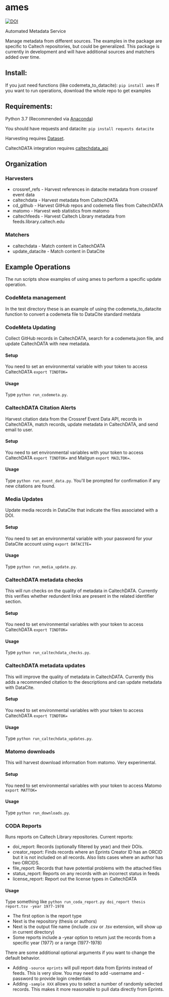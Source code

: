 # ames

[![DOI](https://data.caltech.edu/badge/110025475.svg)](https://data.caltech.edu/badge/latestdoi/110025475)

Automated Metadata Service

Manage metadata from different sources.  The examples in the package are
specific to Caltech repositories, but could be generalized.  This package 
is currently in development and will have additional sources and matchers 
added over time.

## Install:

If you just need functions (like codemeta_to_datacite): `pip install ames`
If you want to run operations, download the whole repo to get examples

## Requirements: 

Python 3.7 (Recommended via [Anaconda](https://www.anaconda.com/download)) 

You should have requests and datacite: `pip install requests datacite`

Harvesting requires [Dataset](https://github.com/caltechlibrary/dataset).

CaltechDATA integration requires [caltechdata_api](https://github.com/caltechlibrary/caltechdata_api)

## Organization

### Harvesters

- crossref_refs - Harvest references in datacite metadata from crossref event data
- caltechdata - Harvest metadata from CaltechDATA
- cd_github - Harvest GitHub repos and codemeta files from CaltechDATA
- matomo - Harvest web statistics from matomo
- caltechfeeds - Harvest Caltech Library metadata from feeds.library.caltech.edu

### Matchers

- caltechdata - Match content in CaltechDATA
- update_datacite - Match content in DataCite

## Example Operations

The run scripts show examples of using ames to perform a specific update
operation.

### CodeMeta management

In the test directory these is an example of using the codemeta_to_datacite
function to convert a codemeta file to DataCite standard metdata

### CodeMeta Updating

Collect GitHub records in CaltechDATA, search for a codemeta.json file, and
update CaltechDATA with new metadata.

#### Setup
You need to set an environmental variable with your token to access
CaltechDATA `export TINDTOK=`

#### Usage

Type `python run_codemeta.py`. 

### CaltechDATA Citation Alerts

Harvest citation data from the Crossref Event Data API, records in
CaltechDATA, match records, update metadata in CaltechDATA, and send email to
user.

#### Setup
You need to set environmental variables with your token to access
CaltechDATA `export TINDTOK=` and Mailgun `export MAILTOK=`.

#### Usage

Type `python run_event_data.py`. You'll be prompted for confirmation if any 
new citations are found.  

### Media Updates

Update media records in DataCite that indicate the files associated with a DOI.

#### Setup
You need to set an environmental variable with your password for your DataCite
account using `export DATACITE=`

#### Usage

Type `python run_media_update.py`.  

### CaltechDATA metadata checks

This will run checks on the quality of metadata in CaltechDATA.  Currently this
verifies whether redundent links are present in the related identifier section.  

#### Setup
You need to set environmental variables with your token to access
CaltechDATA `export TINDTOK=`

#### Usage

Type `python run_caltechdata_checks.py`. 

### CaltechDATA metadata updates

This will improve the quality of metadata in CaltechDATA.  Currently this
adds a recommended citation to the descriptions and can update metadata with
DataCite.

#### Setup
You need to set environmental variables with your token to access
CaltechDATA `export TINDTOK=`

#### Usage

Type `python run_caltechdata_updates.py`. 

### Matomo downloads

This will harvest download information from matomo.  Very experimental.  

#### Setup
You need to set environmental variables with your token to access
Matomo `export MATTOK=`

#### Usage

Type `python run_downloads.py`. 

### CODA Reports

Runs reports on Caltech Library repositories.  Current reports:

- doi_report: Records (optionally filtered by year) and their DOIs.
- creator_report: Finds records where an Eprints Creator ID has an ORCID 
but it is not included on all records.  Also lists cases where an author has
two ORCIDS.
- file_report: Records that have potential problems with the attached files
- status_report: Reports on any records with an incorrect status in feeds
- license_report: Report out the license types in CaltechDATA

#### Usage

Type something like `python run_coda_report.py doi_report thesis report.tsv -year 1977-1978`

- The first option is the report type 
- Next is the repository (thesis or authors)
- Next is the output file name (include .csv or .tsv extension, will show up in current directory)
- Some reports include a -year option to return just the records from a specific year (1977) or a
range (1977-1978)

There are some additional optional arguments if you want to change the default behavior.
- Adding `-source eprints` will pull report data from Eprints instead of feeds.  This is
very slow.  You may need to add -username and -password to provide login
credentials
- Adding `-sample XXX` allows you to select a number of randomly selected records.  This makes it
  more reasonable to pull data directly from Eprints.

